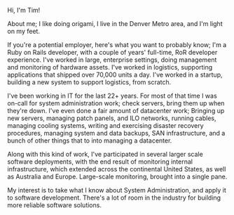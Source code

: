 Hi, I'm Tim!

About me; I like doing origami, I live in the Denver Metro area, and I'm light on my feet.

If you're a potential employer, here's what you want to probably know; I'm a Ruby on Rails developer, with a couple of years' full-time, RoR developer experience.  I've worked in large, enterprise settings, doing management and monitoring of hardware assets.  I've worked in logistics, supporting applications that shipped over 70,000 units a day.  I've worked in a startup, building a new system to support logistics, from scratch.

I've been working in IT for the last 22+ years.  For most of that time I was on-call for system administration work; check servers, bring them up when they're down.  I've even done a fair amount of datacenter work; Bringing up new servers, managing patch panels, and ILO networks, running cables, managing cooling systems, writing and exercising disaster recovery procedures, managing system and data backups, SAN infrastructure, and a bunch of other things that to into managing a datacenter.

Along with this kind of work, I've participated in several larger scale software deployments, with the end result of monitoring internal infrastructure, which extended across the continental United States, as well as Australia and Europe.  Large-scale monitoring, brought into a single pane.

My interest is to take what I know about System Administration, and apply it to software development. There's a lot of room in the industry for building more reliable software solutions.